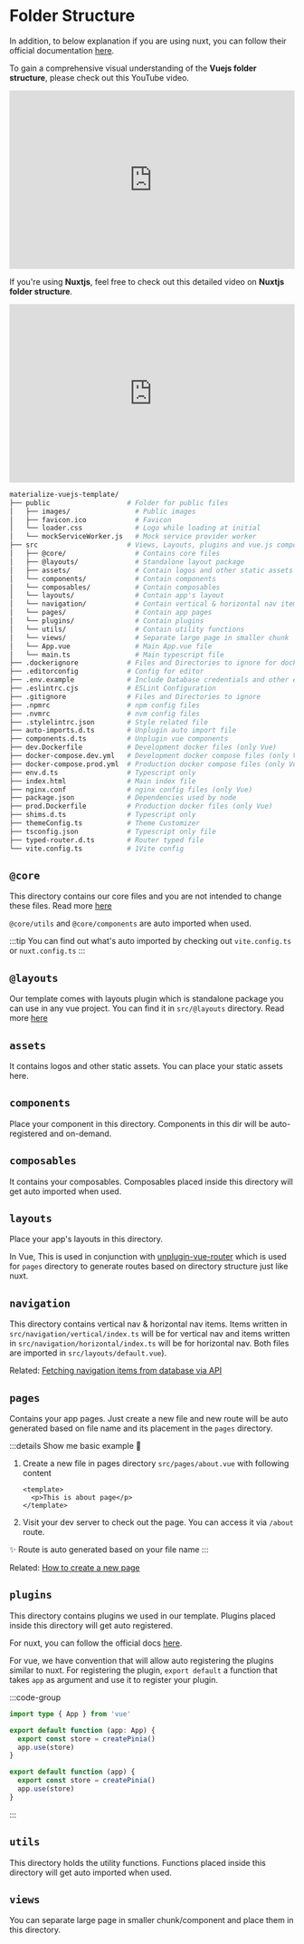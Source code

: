 # Folder Structure

In addition, to below explanation if you are using nuxt, you can follow their official documentation [here](https://nuxt.com/docs/guide/directory-structure/nuxt).

To gain a comprehensive visual understanding of the **Vuejs folder structure**, please check out this YouTube video.
<iframe width="100%" height="315" src="https://www.youtube.com/embed/_mODYgaUFeo?si=v2sfbyRHewa3lKkA" title="YouTube video player" frameborder="0" allow="accelerometer; autoplay; clipboard-write; encrypted-media; gyroscope; picture-in-picture; web-share" referrerpolicy="strict-origin-when-cross-origin" allowfullscreen></iframe>

If you're using **Nuxtjs**, feel free to check out this detailed video on **Nuxtjs folder structure**.
<iframe width="100%" height="315" src="https://www.youtube.com/embed/YLQjRudDNic?si=14fwLZgGS2ZBHt4R" title="YouTube video player" frameborder="0" allow="accelerometer; autoplay; clipboard-write; encrypted-media; gyroscope; picture-in-picture; web-share" referrerpolicy="strict-origin-when-cross-origin" allowfullscreen></iframe>

```bash
materialize-vuejs-template/
├── public                   # Folder for public files
│   ├── images/                # Public images
│   ├── favicon.ico            # Favicon
│   └── loader.css             # Logo while loading at initial
│   └── mockServiceWorker.js   # Mock service provider worker
├── src                      # Views, Layouts, plugins and vue.js components
│   ├── @core/                 # Contains core files
│   ├── @layouts/              # Standalone layout package
│   ├── assets/                # Contain logos and other static assets
│   └── components/            # Contain components
│   └── composables/           # Contain composables
│   └── layouts/               # Contain app's layout
│   └── navigation/            # Contain vertical & horizontal nav items
│   └── pages/                 # Contain app pages
│   └── plugins/               # Contain plugins
│   └── utils/                 # Contain utility functions
│   └── views/                 # Separate large page in smaller chunk
│   └── App.vue                # Main App.vue file
│   └── main.ts                # Main typescript file
├── .dockerignore            # Files and Directories to ignore for docker (only Vue)
├── .editorconfig            # Config for editor
├── .env.example             # Include Database credentials and other environment variables
├── .eslintrc.cjs            # ESLint Configuration
├── .gitignore               # Files and Directories to ignore
├── .npmrc                   # npm config files
├── .nvmrc                   # nvm config files
├── .stylelintrc.json        # Style related file
├── auto-imports.d.ts        # Unplugin auto import file
├── components.d.ts          # Unplugin vue components
├── dev.Dockerfile           # Development docker files (only Vue)
├── docker-compose.dev.yml   # Development docker compose files (only Vue)
├── docker-compose.prod.yml  # Production docker compose files (only Vue)
├── env.d.ts                 # Typescript only
├── index.html               # Main index file
├── nginx.conf               # nginx config files (only Vue)
├── package.json             # Dependencies used by node
├── prod.Dockerfile          # Production docker files (only Vue)
├── shims.d.ts               # Typescript only
├── themeConfig.ts           # Theme Customizer
├── tsconfig.json            # Typescript only file
├── typed-router.d.ts        # Router typed file
└── vite.config.ts           # 1Vite config
```

## `@core`

This directory contains our core files and you are not intended to change these files.
Read more [here](./core/)

`@core/utils` and `@core/components` are auto imported when used.

:::tip
You can find out what's auto imported by checking out `vite.config.ts` or `nuxt.config.ts`
:::

## `@layouts`

Our template comes with layouts plugin which is standalone package you can use in any vue project. You can find it in `src/@layouts` directory. Read more [here](./layouts/)

## `assets`

It contains logos and other static assets. You can place your static assets here.

## `components`

Place your component in this directory. Components in this dir will be auto-registered and on-demand.

## `composables`

It contains your composables. Composables placed inside this directory will get auto imported when used.

## `layouts`

Place your app's layouts in this directory.

In Vue, This is used in conjunction with [unplugin-vue-router](https://github.com/posva/unplugin-vue-router) which is used for `pages` directory to generate routes based on directory structure just like nuxt.

## `navigation`

This directory contains vertical nav & horizontal nav items. Items written in `src/navigation/vertical/index.ts` will be for vertical nav and items written in `src/navigation/horizontal/index.ts` will be for horizontal nav. Both files are imported in `src/layouts/default.vue`).

Related: [Fetching navigation items from database via API](/code-examples/fetching-nav-items-from-api.html#fetching-nav-items-from-api) <br>

## `pages`

Contains your app pages. Just create a new file and new route will be auto generated based on file name and its placement in the `pages` directory.

:::details Show me basic example 👀

1. Create a new file in pages directory `src/pages/about.vue` with following content

   ```vue
   <template>
     <p>This is about page</p>
   </template>
   ```

2. Visit your dev server to check out the page. You can access it via `/about` route.

✨ Route is auto generated based on your file name
:::

Related: [How to create a new page](/guide/how-to-create-a-new-page.html#creating-about-page)

## `plugins`

This directory contains plugins we used in our template. Plugins placed inside this directory will get auto registered.

For nuxt, you can follow the official docs [here](https://nuxt.com/docs/guide/directory-structure/plugins).

For vue, we have convention that will allow auto registering the plugins similar to nuxt. For registering the plugin, `export default` a function that takes `app` as argument and use it to register your plugin.

:::code-group

```ts [TS]
import type { App } from 'vue'

export default function (app: App) {
  export const store = createPinia()
  app.use(store)
}
```

```js [JS]
export default function (app) {
  export const store = createPinia()
  app.use(store)
}
```

:::

## `utils`

This directory holds the utility functions. Functions placed inside this directory will get auto imported when used.

## `views`

You can separate large page in smaller chunk/component and place them in this directory.
